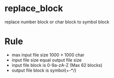 # replace_block
replace number block or char block to symbol block

# Rule
- max input file size 1000 × 1000 char
- input file size equal output file size
- input file block is 0-9a-zA-Z (Max 62 blocks)
- output file block is symbol(+-*/)

